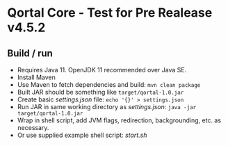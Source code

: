 # Qortal Core - Test for Pre Realease v4.5.2

## Build / run

- Requires Java 11. OpenJDK 11 recommended over Java SE.
- Install Maven
- Use Maven to fetch dependencies and build: `mvn clean package`
- Built JAR should be something like `target/qortal-1.0.jar`
- Create basic *settings.json* file: `echo '{}' > settings.json`
- Run JAR in same working directory as *settings.json*: `java -jar target/qortal-1.0.jar`
- Wrap in shell script, add JVM flags, redirection, backgrounding, etc. as necessary.
- Or use supplied example shell script: *start.sh*
